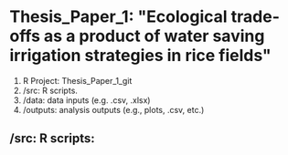 # Thesis_Paper_1: "Ecological trade-offs as a product of water saving irrigation strategies in rice fields"
1. R Project: Thesis_Paper_1_git 
2. /src: R scripts.
3. /data: data inputs (e.g. .csv, .xlsx)
4. /outputs: analysis outputs (e.g., plots, .csv, etc.)

## /src: R scripts:
